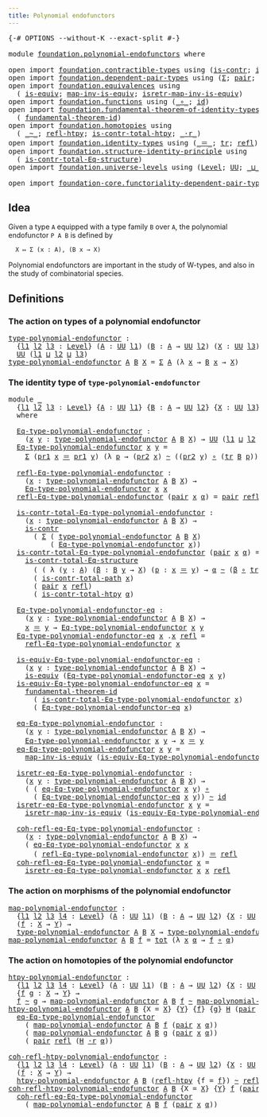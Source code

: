 ```yaml
---
title: Polynomial endofunctors
---
```


<pre class="Agda"><a id="49" class="Symbol">{-#</a> <a id="53" class="Keyword">OPTIONS</a> <a id="61" class="Pragma">--without-K</a> <a id="73" class="Pragma">--exact-split</a> <a id="87" class="Symbol">#-}</a>

<a id="92" class="Keyword">module</a> <a id="99" href="foundation.polynomial-endofunctors.html" class="Module">foundation.polynomial-endofunctors</a> <a id="134" class="Keyword">where</a>

<a id="141" class="Keyword">open</a> <a id="146" class="Keyword">import</a> <a id="153" href="foundation.contractible-types.html" class="Module">foundation.contractible-types</a> <a id="183" class="Keyword">using</a> <a id="189" class="Symbol">(</a><a id="190" href="foundation-core.contractible-types.html#1006" class="Function">is-contr</a><a id="198" class="Symbol">;</a> <a id="200" href="foundation-core.contractible-types.html#2046" class="Function">is-contr-total-path</a><a id="219" class="Symbol">)</a>
<a id="221" class="Keyword">open</a> <a id="226" class="Keyword">import</a> <a id="233" href="foundation.dependent-pair-types.html" class="Module">foundation.dependent-pair-types</a> <a id="265" class="Keyword">using</a> <a id="271" class="Symbol">(</a><a id="272" href="foundation-core.dependent-pair-types.html#515" class="Record">Σ</a><a id="273" class="Symbol">;</a> <a id="275" href="foundation-core.dependent-pair-types.html#588" class="InductiveConstructor">pair</a><a id="279" class="Symbol">;</a> <a id="281" href="foundation-core.dependent-pair-types.html#605" class="Field">pr1</a><a id="284" class="Symbol">;</a> <a id="286" href="foundation-core.dependent-pair-types.html#617" class="Field">pr2</a><a id="289" class="Symbol">)</a>
<a id="291" class="Keyword">open</a> <a id="296" class="Keyword">import</a> <a id="303" href="foundation.equivalences.html" class="Module">foundation.equivalences</a> <a id="327" class="Keyword">using</a>
  <a id="335" class="Symbol">(</a> <a id="337" href="foundation-core.equivalences.html#1556" class="Function">is-equiv</a><a id="345" class="Symbol">;</a> <a id="347" href="foundation-core.equivalences.html#4187" class="Function">map-inv-is-equiv</a><a id="363" class="Symbol">;</a> <a id="365" href="foundation-core.equivalences.html#4395" class="Function">isretr-map-inv-is-equiv</a><a id="388" class="Symbol">)</a>
<a id="390" class="Keyword">open</a> <a id="395" class="Keyword">import</a> <a id="402" href="foundation.functions.html" class="Module">foundation.functions</a> <a id="423" class="Keyword">using</a> <a id="429" class="Symbol">(</a><a id="430" href="foundation-core.functions.html#420" class="Function Operator">_∘_</a><a id="433" class="Symbol">;</a> <a id="435" href="foundation-core.functions.html#322" class="Function">id</a><a id="437" class="Symbol">)</a>
<a id="439" class="Keyword">open</a> <a id="444" class="Keyword">import</a> <a id="451" href="foundation.fundamental-theorem-of-identity-types.html" class="Module">foundation.fundamental-theorem-of-identity-types</a> <a id="500" class="Keyword">using</a>
  <a id="508" class="Symbol">(</a> <a id="510" href="foundation-core.fundamental-theorem-of-identity-types.html#1894" class="Function">fundamental-theorem-id</a><a id="532" class="Symbol">)</a>
<a id="534" class="Keyword">open</a> <a id="539" class="Keyword">import</a> <a id="546" href="foundation.homotopies.html" class="Module">foundation.homotopies</a> <a id="568" class="Keyword">using</a>
  <a id="576" class="Symbol">(</a> <a id="578" href="foundation-core.homotopies.html#627" class="Function Operator">_~_</a><a id="581" class="Symbol">;</a> <a id="583" href="foundation-core.homotopies.html#741" class="Function">refl-htpy</a><a id="592" class="Symbol">;</a> <a id="594" href="foundation.homotopies.html#3155" class="Function">is-contr-total-htpy</a><a id="613" class="Symbol">;</a> <a id="615" href="foundation-core.homotopies.html#2083" class="Function Operator">_·r_</a><a id="619" class="Symbol">)</a>
<a id="621" class="Keyword">open</a> <a id="626" class="Keyword">import</a> <a id="633" href="foundation.identity-types.html" class="Module">foundation.identity-types</a> <a id="659" class="Keyword">using</a> <a id="665" class="Symbol">(</a><a id="666" href="foundation-core.identity-types.html#1865" class="Function Operator">_＝_</a><a id="669" class="Symbol">;</a> <a id="671" href="foundation-core.identity-types.html#5702" class="Function">tr</a><a id="673" class="Symbol">;</a> <a id="675" href="foundation-core.identity-types.html#1820" class="InductiveConstructor">refl</a><a id="679" class="Symbol">)</a>
<a id="681" class="Keyword">open</a> <a id="686" class="Keyword">import</a> <a id="693" href="foundation.structure-identity-principle.html" class="Module">foundation.structure-identity-principle</a> <a id="733" class="Keyword">using</a>
  <a id="741" class="Symbol">(</a> <a id="743" href="foundation.structure-identity-principle.html#1355" class="Function">is-contr-total-Eq-structure</a><a id="770" class="Symbol">)</a>
<a id="772" class="Keyword">open</a> <a id="777" class="Keyword">import</a> <a id="784" href="foundation.universe-levels.html" class="Module">foundation.universe-levels</a> <a id="811" class="Keyword">using</a> <a id="817" class="Symbol">(</a><a id="818" href="Agda.Primitive.html#597" class="Postulate">Level</a><a id="823" class="Symbol">;</a> <a id="825" href="foundation-core.universe-levels.html#235" class="Primitive">UU</a><a id="827" class="Symbol">;</a> <a id="829" href="Agda.Primitive.html#810" class="Primitive Operator">_⊔_</a><a id="832" class="Symbol">)</a>

<a id="835" class="Keyword">open</a> <a id="840" class="Keyword">import</a> <a id="847" href="foundation-core.functoriality-dependent-pair-types.html" class="Module">foundation-core.functoriality-dependent-pair-types</a> <a id="898" class="Keyword">using</a> <a id="904" class="Symbol">(</a><a id="905" href="foundation-core.functoriality-dependent-pair-types.html#1913" class="Function">tot</a><a id="908" class="Symbol">)</a>
</pre>
## Idea

Given a type `A` equipped with a type family `B` over `A`, the polynomial endofunctor `P A B` is defined by

```md
  X ↦ Σ (x : A), (B x → X)
```

Polynomial endofunctors are important in the study of W-types, and also in the study of combinatorial species.

## Definitions

### The action on types of a polynomial endofunctor

<pre class="Agda"><a id="type-polynomial-endofunctor"></a><a id="1260" href="foundation.polynomial-endofunctors.html#1260" class="Function">type-polynomial-endofunctor</a> <a id="1288" class="Symbol">:</a>
  <a id="1292" class="Symbol">{</a><a id="1293" href="foundation.polynomial-endofunctors.html#1293" class="Bound">l1</a> <a id="1296" href="foundation.polynomial-endofunctors.html#1296" class="Bound">l2</a> <a id="1299" href="foundation.polynomial-endofunctors.html#1299" class="Bound">l3</a> <a id="1302" class="Symbol">:</a> <a id="1304" href="Agda.Primitive.html#597" class="Postulate">Level</a><a id="1309" class="Symbol">}</a> <a id="1311" class="Symbol">(</a><a id="1312" href="foundation.polynomial-endofunctors.html#1312" class="Bound">A</a> <a id="1314" class="Symbol">:</a> <a id="1316" href="foundation-core.universe-levels.html#235" class="Primitive">UU</a> <a id="1319" href="foundation.polynomial-endofunctors.html#1293" class="Bound">l1</a><a id="1321" class="Symbol">)</a> <a id="1323" class="Symbol">(</a><a id="1324" href="foundation.polynomial-endofunctors.html#1324" class="Bound">B</a> <a id="1326" class="Symbol">:</a> <a id="1328" href="foundation.polynomial-endofunctors.html#1312" class="Bound">A</a> <a id="1330" class="Symbol">→</a> <a id="1332" href="foundation-core.universe-levels.html#235" class="Primitive">UU</a> <a id="1335" href="foundation.polynomial-endofunctors.html#1296" class="Bound">l2</a><a id="1337" class="Symbol">)</a> <a id="1339" class="Symbol">(</a><a id="1340" href="foundation.polynomial-endofunctors.html#1340" class="Bound">X</a> <a id="1342" class="Symbol">:</a> <a id="1344" href="foundation-core.universe-levels.html#235" class="Primitive">UU</a> <a id="1347" href="foundation.polynomial-endofunctors.html#1299" class="Bound">l3</a><a id="1349" class="Symbol">)</a> <a id="1351" class="Symbol">→</a>
  <a id="1355" href="foundation-core.universe-levels.html#235" class="Primitive">UU</a> <a id="1358" class="Symbol">(</a><a id="1359" href="foundation.polynomial-endofunctors.html#1293" class="Bound">l1</a> <a id="1362" href="Agda.Primitive.html#810" class="Primitive Operator">⊔</a> <a id="1364" href="foundation.polynomial-endofunctors.html#1296" class="Bound">l2</a> <a id="1367" href="Agda.Primitive.html#810" class="Primitive Operator">⊔</a> <a id="1369" href="foundation.polynomial-endofunctors.html#1299" class="Bound">l3</a><a id="1371" class="Symbol">)</a>
<a id="1373" href="foundation.polynomial-endofunctors.html#1260" class="Function">type-polynomial-endofunctor</a> <a id="1401" href="foundation.polynomial-endofunctors.html#1401" class="Bound">A</a> <a id="1403" href="foundation.polynomial-endofunctors.html#1403" class="Bound">B</a> <a id="1405" href="foundation.polynomial-endofunctors.html#1405" class="Bound">X</a> <a id="1407" class="Symbol">=</a> <a id="1409" href="foundation-core.dependent-pair-types.html#515" class="Record">Σ</a> <a id="1411" href="foundation.polynomial-endofunctors.html#1401" class="Bound">A</a> <a id="1413" class="Symbol">(λ</a> <a id="1416" href="foundation.polynomial-endofunctors.html#1416" class="Bound">x</a> <a id="1418" class="Symbol">→</a> <a id="1420" href="foundation.polynomial-endofunctors.html#1403" class="Bound">B</a> <a id="1422" href="foundation.polynomial-endofunctors.html#1416" class="Bound">x</a> <a id="1424" class="Symbol">→</a> <a id="1426" href="foundation.polynomial-endofunctors.html#1405" class="Bound">X</a><a id="1427" class="Symbol">)</a>
</pre>
### The identity type of `type-polynomial-endofunctor`

<pre class="Agda"><a id="1498" class="Keyword">module</a> <a id="1505" href="foundation.polynomial-endofunctors.html#1505" class="Module">_</a>
  <a id="1509" class="Symbol">{</a><a id="1510" href="foundation.polynomial-endofunctors.html#1510" class="Bound">l1</a> <a id="1513" href="foundation.polynomial-endofunctors.html#1513" class="Bound">l2</a> <a id="1516" href="foundation.polynomial-endofunctors.html#1516" class="Bound">l3</a> <a id="1519" class="Symbol">:</a> <a id="1521" href="Agda.Primitive.html#597" class="Postulate">Level</a><a id="1526" class="Symbol">}</a> <a id="1528" class="Symbol">{</a><a id="1529" href="foundation.polynomial-endofunctors.html#1529" class="Bound">A</a> <a id="1531" class="Symbol">:</a> <a id="1533" href="foundation-core.universe-levels.html#235" class="Primitive">UU</a> <a id="1536" href="foundation.polynomial-endofunctors.html#1510" class="Bound">l1</a><a id="1538" class="Symbol">}</a> <a id="1540" class="Symbol">{</a><a id="1541" href="foundation.polynomial-endofunctors.html#1541" class="Bound">B</a> <a id="1543" class="Symbol">:</a> <a id="1545" href="foundation.polynomial-endofunctors.html#1529" class="Bound">A</a> <a id="1547" class="Symbol">→</a> <a id="1549" href="foundation-core.universe-levels.html#235" class="Primitive">UU</a> <a id="1552" href="foundation.polynomial-endofunctors.html#1513" class="Bound">l2</a><a id="1554" class="Symbol">}</a> <a id="1556" class="Symbol">{</a><a id="1557" href="foundation.polynomial-endofunctors.html#1557" class="Bound">X</a> <a id="1559" class="Symbol">:</a> <a id="1561" href="foundation-core.universe-levels.html#235" class="Primitive">UU</a> <a id="1564" href="foundation.polynomial-endofunctors.html#1516" class="Bound">l3</a><a id="1566" class="Symbol">}</a>
  <a id="1570" class="Keyword">where</a>

  <a id="1579" href="foundation.polynomial-endofunctors.html#1579" class="Function">Eq-type-polynomial-endofunctor</a> <a id="1610" class="Symbol">:</a>
    <a id="1616" class="Symbol">(</a><a id="1617" href="foundation.polynomial-endofunctors.html#1617" class="Bound">x</a> <a id="1619" href="foundation.polynomial-endofunctors.html#1619" class="Bound">y</a> <a id="1621" class="Symbol">:</a> <a id="1623" href="foundation.polynomial-endofunctors.html#1260" class="Function">type-polynomial-endofunctor</a> <a id="1651" href="foundation.polynomial-endofunctors.html#1529" class="Bound">A</a> <a id="1653" href="foundation.polynomial-endofunctors.html#1541" class="Bound">B</a> <a id="1655" href="foundation.polynomial-endofunctors.html#1557" class="Bound">X</a><a id="1656" class="Symbol">)</a> <a id="1658" class="Symbol">→</a> <a id="1660" href="foundation-core.universe-levels.html#235" class="Primitive">UU</a> <a id="1663" class="Symbol">(</a><a id="1664" href="foundation.polynomial-endofunctors.html#1510" class="Bound">l1</a> <a id="1667" href="Agda.Primitive.html#810" class="Primitive Operator">⊔</a> <a id="1669" href="foundation.polynomial-endofunctors.html#1513" class="Bound">l2</a> <a id="1672" href="Agda.Primitive.html#810" class="Primitive Operator">⊔</a> <a id="1674" href="foundation.polynomial-endofunctors.html#1516" class="Bound">l3</a><a id="1676" class="Symbol">)</a>
  <a id="1680" href="foundation.polynomial-endofunctors.html#1579" class="Function">Eq-type-polynomial-endofunctor</a> <a id="1711" href="foundation.polynomial-endofunctors.html#1711" class="Bound">x</a> <a id="1713" href="foundation.polynomial-endofunctors.html#1713" class="Bound">y</a> <a id="1715" class="Symbol">=</a>
    <a id="1721" href="foundation-core.dependent-pair-types.html#515" class="Record">Σ</a> <a id="1723" class="Symbol">(</a><a id="1724" href="foundation-core.dependent-pair-types.html#605" class="Field">pr1</a> <a id="1728" href="foundation.polynomial-endofunctors.html#1711" class="Bound">x</a> <a id="1730" href="foundation-core.identity-types.html#1865" class="Function Operator">＝</a> <a id="1732" href="foundation-core.dependent-pair-types.html#605" class="Field">pr1</a> <a id="1736" href="foundation.polynomial-endofunctors.html#1713" class="Bound">y</a><a id="1737" class="Symbol">)</a> <a id="1739" class="Symbol">(λ</a> <a id="1742" href="foundation.polynomial-endofunctors.html#1742" class="Bound">p</a> <a id="1744" class="Symbol">→</a> <a id="1746" class="Symbol">(</a><a id="1747" href="foundation-core.dependent-pair-types.html#617" class="Field">pr2</a> <a id="1751" href="foundation.polynomial-endofunctors.html#1711" class="Bound">x</a><a id="1752" class="Symbol">)</a> <a id="1754" href="foundation-core.homotopies.html#627" class="Function Operator">~</a> <a id="1756" class="Symbol">((</a><a id="1758" href="foundation-core.dependent-pair-types.html#617" class="Field">pr2</a> <a id="1762" href="foundation.polynomial-endofunctors.html#1713" class="Bound">y</a><a id="1763" class="Symbol">)</a> <a id="1765" href="foundation-core.functions.html#420" class="Function Operator">∘</a> <a id="1767" class="Symbol">(</a><a id="1768" href="foundation-core.identity-types.html#5702" class="Function">tr</a> <a id="1771" href="foundation.polynomial-endofunctors.html#1541" class="Bound">B</a> <a id="1773" href="foundation.polynomial-endofunctors.html#1742" class="Bound">p</a><a id="1774" class="Symbol">)))</a>

  <a id="1781" href="foundation.polynomial-endofunctors.html#1781" class="Function">refl-Eq-type-polynomial-endofunctor</a> <a id="1817" class="Symbol">:</a>
    <a id="1823" class="Symbol">(</a><a id="1824" href="foundation.polynomial-endofunctors.html#1824" class="Bound">x</a> <a id="1826" class="Symbol">:</a> <a id="1828" href="foundation.polynomial-endofunctors.html#1260" class="Function">type-polynomial-endofunctor</a> <a id="1856" href="foundation.polynomial-endofunctors.html#1529" class="Bound">A</a> <a id="1858" href="foundation.polynomial-endofunctors.html#1541" class="Bound">B</a> <a id="1860" href="foundation.polynomial-endofunctors.html#1557" class="Bound">X</a><a id="1861" class="Symbol">)</a> <a id="1863" class="Symbol">→</a>
    <a id="1869" href="foundation.polynomial-endofunctors.html#1579" class="Function">Eq-type-polynomial-endofunctor</a> <a id="1900" href="foundation.polynomial-endofunctors.html#1824" class="Bound">x</a> <a id="1902" href="foundation.polynomial-endofunctors.html#1824" class="Bound">x</a>
  <a id="1906" href="foundation.polynomial-endofunctors.html#1781" class="Function">refl-Eq-type-polynomial-endofunctor</a> <a id="1942" class="Symbol">(</a><a id="1943" href="foundation-core.dependent-pair-types.html#588" class="InductiveConstructor">pair</a> <a id="1948" href="foundation.polynomial-endofunctors.html#1948" class="Bound">x</a> <a id="1950" href="foundation.polynomial-endofunctors.html#1950" class="Bound">α</a><a id="1951" class="Symbol">)</a> <a id="1953" class="Symbol">=</a> <a id="1955" href="foundation-core.dependent-pair-types.html#588" class="InductiveConstructor">pair</a> <a id="1960" href="foundation-core.identity-types.html#1820" class="InductiveConstructor">refl</a> <a id="1965" href="foundation-core.homotopies.html#741" class="Function">refl-htpy</a>

  <a id="1978" href="foundation.polynomial-endofunctors.html#1978" class="Function">is-contr-total-Eq-type-polynomial-endofunctor</a> <a id="2024" class="Symbol">:</a>
    <a id="2030" class="Symbol">(</a><a id="2031" href="foundation.polynomial-endofunctors.html#2031" class="Bound">x</a> <a id="2033" class="Symbol">:</a> <a id="2035" href="foundation.polynomial-endofunctors.html#1260" class="Function">type-polynomial-endofunctor</a> <a id="2063" href="foundation.polynomial-endofunctors.html#1529" class="Bound">A</a> <a id="2065" href="foundation.polynomial-endofunctors.html#1541" class="Bound">B</a> <a id="2067" href="foundation.polynomial-endofunctors.html#1557" class="Bound">X</a><a id="2068" class="Symbol">)</a> <a id="2070" class="Symbol">→</a>
    <a id="2076" href="foundation-core.contractible-types.html#1006" class="Function">is-contr</a>
      <a id="2091" class="Symbol">(</a> <a id="2093" href="foundation-core.dependent-pair-types.html#515" class="Record">Σ</a> <a id="2095" class="Symbol">(</a> <a id="2097" href="foundation.polynomial-endofunctors.html#1260" class="Function">type-polynomial-endofunctor</a> <a id="2125" href="foundation.polynomial-endofunctors.html#1529" class="Bound">A</a> <a id="2127" href="foundation.polynomial-endofunctors.html#1541" class="Bound">B</a> <a id="2129" href="foundation.polynomial-endofunctors.html#1557" class="Bound">X</a><a id="2130" class="Symbol">)</a>
          <a id="2142" class="Symbol">(</a> <a id="2144" href="foundation.polynomial-endofunctors.html#1579" class="Function">Eq-type-polynomial-endofunctor</a> <a id="2175" href="foundation.polynomial-endofunctors.html#2031" class="Bound">x</a><a id="2176" class="Symbol">))</a>
  <a id="2181" href="foundation.polynomial-endofunctors.html#1978" class="Function">is-contr-total-Eq-type-polynomial-endofunctor</a> <a id="2227" class="Symbol">(</a><a id="2228" href="foundation-core.dependent-pair-types.html#588" class="InductiveConstructor">pair</a> <a id="2233" href="foundation.polynomial-endofunctors.html#2233" class="Bound">x</a> <a id="2235" href="foundation.polynomial-endofunctors.html#2235" class="Bound">α</a><a id="2236" class="Symbol">)</a> <a id="2238" class="Symbol">=</a>
    <a id="2244" href="foundation.structure-identity-principle.html#1355" class="Function">is-contr-total-Eq-structure</a>
      <a id="2278" class="Symbol">(</a> <a id="2280" class="Symbol">(</a> <a id="2282" class="Symbol">λ</a> <a id="2284" class="Symbol">(</a><a id="2285" href="foundation.polynomial-endofunctors.html#2285" class="Bound">y</a> <a id="2287" class="Symbol">:</a> <a id="2289" href="foundation.polynomial-endofunctors.html#1529" class="Bound">A</a><a id="2290" class="Symbol">)</a> <a id="2292" class="Symbol">(</a><a id="2293" href="foundation.polynomial-endofunctors.html#2293" class="Bound">β</a> <a id="2295" class="Symbol">:</a> <a id="2297" href="foundation.polynomial-endofunctors.html#1541" class="Bound">B</a> <a id="2299" href="foundation.polynomial-endofunctors.html#2285" class="Bound">y</a> <a id="2301" class="Symbol">→</a> <a id="2303" href="foundation.polynomial-endofunctors.html#1557" class="Bound">X</a><a id="2304" class="Symbol">)</a> <a id="2306" class="Symbol">(</a><a id="2307" href="foundation.polynomial-endofunctors.html#2307" class="Bound">p</a> <a id="2309" class="Symbol">:</a> <a id="2311" href="foundation.polynomial-endofunctors.html#2233" class="Bound">x</a> <a id="2313" href="foundation-core.identity-types.html#1865" class="Function Operator">＝</a> <a id="2315" href="foundation.polynomial-endofunctors.html#2285" class="Bound">y</a><a id="2316" class="Symbol">)</a> <a id="2318" class="Symbol">→</a> <a id="2320" href="foundation.polynomial-endofunctors.html#2235" class="Bound">α</a> <a id="2322" href="foundation-core.homotopies.html#627" class="Function Operator">~</a> <a id="2324" class="Symbol">(</a><a id="2325" href="foundation.polynomial-endofunctors.html#2293" class="Bound">β</a> <a id="2327" href="foundation-core.functions.html#420" class="Function Operator">∘</a> <a id="2329" href="foundation-core.identity-types.html#5702" class="Function">tr</a> <a id="2332" href="foundation.polynomial-endofunctors.html#1541" class="Bound">B</a> <a id="2334" href="foundation.polynomial-endofunctors.html#2307" class="Bound">p</a><a id="2335" class="Symbol">)))</a>
      <a id="2345" class="Symbol">(</a> <a id="2347" href="foundation-core.contractible-types.html#2046" class="Function">is-contr-total-path</a> <a id="2367" href="foundation.polynomial-endofunctors.html#2233" class="Bound">x</a><a id="2368" class="Symbol">)</a>
      <a id="2376" class="Symbol">(</a> <a id="2378" href="foundation-core.dependent-pair-types.html#588" class="InductiveConstructor">pair</a> <a id="2383" href="foundation.polynomial-endofunctors.html#2233" class="Bound">x</a> <a id="2385" href="foundation-core.identity-types.html#1820" class="InductiveConstructor">refl</a><a id="2389" class="Symbol">)</a>
      <a id="2397" class="Symbol">(</a> <a id="2399" href="foundation.homotopies.html#3155" class="Function">is-contr-total-htpy</a> <a id="2419" href="foundation.polynomial-endofunctors.html#2235" class="Bound">α</a><a id="2420" class="Symbol">)</a>

  <a id="2425" href="foundation.polynomial-endofunctors.html#2425" class="Function">Eq-type-polynomial-endofunctor-eq</a> <a id="2459" class="Symbol">:</a>
    <a id="2465" class="Symbol">(</a><a id="2466" href="foundation.polynomial-endofunctors.html#2466" class="Bound">x</a> <a id="2468" href="foundation.polynomial-endofunctors.html#2468" class="Bound">y</a> <a id="2470" class="Symbol">:</a> <a id="2472" href="foundation.polynomial-endofunctors.html#1260" class="Function">type-polynomial-endofunctor</a> <a id="2500" href="foundation.polynomial-endofunctors.html#1529" class="Bound">A</a> <a id="2502" href="foundation.polynomial-endofunctors.html#1541" class="Bound">B</a> <a id="2504" href="foundation.polynomial-endofunctors.html#1557" class="Bound">X</a><a id="2505" class="Symbol">)</a> <a id="2507" class="Symbol">→</a>
    <a id="2513" href="foundation.polynomial-endofunctors.html#2466" class="Bound">x</a> <a id="2515" href="foundation-core.identity-types.html#1865" class="Function Operator">＝</a> <a id="2517" href="foundation.polynomial-endofunctors.html#2468" class="Bound">y</a> <a id="2519" class="Symbol">→</a> <a id="2521" href="foundation.polynomial-endofunctors.html#1579" class="Function">Eq-type-polynomial-endofunctor</a> <a id="2552" href="foundation.polynomial-endofunctors.html#2466" class="Bound">x</a> <a id="2554" href="foundation.polynomial-endofunctors.html#2468" class="Bound">y</a>
  <a id="2558" href="foundation.polynomial-endofunctors.html#2425" class="Function">Eq-type-polynomial-endofunctor-eq</a> <a id="2592" href="foundation.polynomial-endofunctors.html#2592" class="Bound">x</a> <a id="2594" class="DottedPattern Symbol">.</a><a id="2595" href="foundation.polynomial-endofunctors.html#2592" class="DottedPattern Bound">x</a> <a id="2597" href="foundation-core.identity-types.html#1820" class="InductiveConstructor">refl</a> <a id="2602" class="Symbol">=</a>
    <a id="2608" href="foundation.polynomial-endofunctors.html#1781" class="Function">refl-Eq-type-polynomial-endofunctor</a> <a id="2644" href="foundation.polynomial-endofunctors.html#2592" class="Bound">x</a>

  <a id="2649" href="foundation.polynomial-endofunctors.html#2649" class="Function">is-equiv-Eq-type-polynomial-endofunctor-eq</a> <a id="2692" class="Symbol">:</a>
    <a id="2698" class="Symbol">(</a><a id="2699" href="foundation.polynomial-endofunctors.html#2699" class="Bound">x</a> <a id="2701" href="foundation.polynomial-endofunctors.html#2701" class="Bound">y</a> <a id="2703" class="Symbol">:</a> <a id="2705" href="foundation.polynomial-endofunctors.html#1260" class="Function">type-polynomial-endofunctor</a> <a id="2733" href="foundation.polynomial-endofunctors.html#1529" class="Bound">A</a> <a id="2735" href="foundation.polynomial-endofunctors.html#1541" class="Bound">B</a> <a id="2737" href="foundation.polynomial-endofunctors.html#1557" class="Bound">X</a><a id="2738" class="Symbol">)</a> <a id="2740" class="Symbol">→</a>
    <a id="2746" href="foundation-core.equivalences.html#1556" class="Function">is-equiv</a> <a id="2755" class="Symbol">(</a><a id="2756" href="foundation.polynomial-endofunctors.html#2425" class="Function">Eq-type-polynomial-endofunctor-eq</a> <a id="2790" href="foundation.polynomial-endofunctors.html#2699" class="Bound">x</a> <a id="2792" href="foundation.polynomial-endofunctors.html#2701" class="Bound">y</a><a id="2793" class="Symbol">)</a>
  <a id="2797" href="foundation.polynomial-endofunctors.html#2649" class="Function">is-equiv-Eq-type-polynomial-endofunctor-eq</a> <a id="2840" href="foundation.polynomial-endofunctors.html#2840" class="Bound">x</a> <a id="2842" class="Symbol">=</a>
    <a id="2848" href="foundation-core.fundamental-theorem-of-identity-types.html#1894" class="Function">fundamental-theorem-id</a>
      <a id="2877" class="Symbol">(</a> <a id="2879" href="foundation.polynomial-endofunctors.html#1978" class="Function">is-contr-total-Eq-type-polynomial-endofunctor</a> <a id="2925" href="foundation.polynomial-endofunctors.html#2840" class="Bound">x</a><a id="2926" class="Symbol">)</a>
      <a id="2934" class="Symbol">(</a> <a id="2936" href="foundation.polynomial-endofunctors.html#2425" class="Function">Eq-type-polynomial-endofunctor-eq</a> <a id="2970" href="foundation.polynomial-endofunctors.html#2840" class="Bound">x</a><a id="2971" class="Symbol">)</a>

  <a id="2976" href="foundation.polynomial-endofunctors.html#2976" class="Function">eq-Eq-type-polynomial-endofunctor</a> <a id="3010" class="Symbol">:</a>
    <a id="3016" class="Symbol">(</a><a id="3017" href="foundation.polynomial-endofunctors.html#3017" class="Bound">x</a> <a id="3019" href="foundation.polynomial-endofunctors.html#3019" class="Bound">y</a> <a id="3021" class="Symbol">:</a> <a id="3023" href="foundation.polynomial-endofunctors.html#1260" class="Function">type-polynomial-endofunctor</a> <a id="3051" href="foundation.polynomial-endofunctors.html#1529" class="Bound">A</a> <a id="3053" href="foundation.polynomial-endofunctors.html#1541" class="Bound">B</a> <a id="3055" href="foundation.polynomial-endofunctors.html#1557" class="Bound">X</a><a id="3056" class="Symbol">)</a> <a id="3058" class="Symbol">→</a>
    <a id="3064" href="foundation.polynomial-endofunctors.html#1579" class="Function">Eq-type-polynomial-endofunctor</a> <a id="3095" href="foundation.polynomial-endofunctors.html#3017" class="Bound">x</a> <a id="3097" href="foundation.polynomial-endofunctors.html#3019" class="Bound">y</a> <a id="3099" class="Symbol">→</a> <a id="3101" href="foundation.polynomial-endofunctors.html#3017" class="Bound">x</a> <a id="3103" href="foundation-core.identity-types.html#1865" class="Function Operator">＝</a> <a id="3105" href="foundation.polynomial-endofunctors.html#3019" class="Bound">y</a>
  <a id="3109" href="foundation.polynomial-endofunctors.html#2976" class="Function">eq-Eq-type-polynomial-endofunctor</a> <a id="3143" href="foundation.polynomial-endofunctors.html#3143" class="Bound">x</a> <a id="3145" href="foundation.polynomial-endofunctors.html#3145" class="Bound">y</a> <a id="3147" class="Symbol">=</a>
    <a id="3153" href="foundation-core.equivalences.html#4187" class="Function">map-inv-is-equiv</a> <a id="3170" class="Symbol">(</a><a id="3171" href="foundation.polynomial-endofunctors.html#2649" class="Function">is-equiv-Eq-type-polynomial-endofunctor-eq</a> <a id="3214" href="foundation.polynomial-endofunctors.html#3143" class="Bound">x</a> <a id="3216" href="foundation.polynomial-endofunctors.html#3145" class="Bound">y</a><a id="3217" class="Symbol">)</a>

  <a id="3222" href="foundation.polynomial-endofunctors.html#3222" class="Function">isretr-eq-Eq-type-polynomial-endofunctor</a> <a id="3263" class="Symbol">:</a>
    <a id="3269" class="Symbol">(</a><a id="3270" href="foundation.polynomial-endofunctors.html#3270" class="Bound">x</a> <a id="3272" href="foundation.polynomial-endofunctors.html#3272" class="Bound">y</a> <a id="3274" class="Symbol">:</a> <a id="3276" href="foundation.polynomial-endofunctors.html#1260" class="Function">type-polynomial-endofunctor</a> <a id="3304" href="foundation.polynomial-endofunctors.html#1529" class="Bound">A</a> <a id="3306" href="foundation.polynomial-endofunctors.html#1541" class="Bound">B</a> <a id="3308" href="foundation.polynomial-endofunctors.html#1557" class="Bound">X</a><a id="3309" class="Symbol">)</a> <a id="3311" class="Symbol">→</a>
    <a id="3317" class="Symbol">(</a> <a id="3319" class="Symbol">(</a> <a id="3321" href="foundation.polynomial-endofunctors.html#2976" class="Function">eq-Eq-type-polynomial-endofunctor</a> <a id="3355" href="foundation.polynomial-endofunctors.html#3270" class="Bound">x</a> <a id="3357" href="foundation.polynomial-endofunctors.html#3272" class="Bound">y</a><a id="3358" class="Symbol">)</a> <a id="3360" href="foundation-core.functions.html#420" class="Function Operator">∘</a>
      <a id="3368" class="Symbol">(</a> <a id="3370" href="foundation.polynomial-endofunctors.html#2425" class="Function">Eq-type-polynomial-endofunctor-eq</a> <a id="3404" href="foundation.polynomial-endofunctors.html#3270" class="Bound">x</a> <a id="3406" href="foundation.polynomial-endofunctors.html#3272" class="Bound">y</a><a id="3407" class="Symbol">))</a> <a id="3410" href="foundation-core.homotopies.html#627" class="Function Operator">~</a> <a id="3412" href="foundation-core.functions.html#322" class="Function">id</a>
  <a id="3417" href="foundation.polynomial-endofunctors.html#3222" class="Function">isretr-eq-Eq-type-polynomial-endofunctor</a> <a id="3458" href="foundation.polynomial-endofunctors.html#3458" class="Bound">x</a> <a id="3460" href="foundation.polynomial-endofunctors.html#3460" class="Bound">y</a> <a id="3462" class="Symbol">=</a>
    <a id="3468" href="foundation-core.equivalences.html#4395" class="Function">isretr-map-inv-is-equiv</a> <a id="3492" class="Symbol">(</a><a id="3493" href="foundation.polynomial-endofunctors.html#2649" class="Function">is-equiv-Eq-type-polynomial-endofunctor-eq</a> <a id="3536" href="foundation.polynomial-endofunctors.html#3458" class="Bound">x</a> <a id="3538" href="foundation.polynomial-endofunctors.html#3460" class="Bound">y</a><a id="3539" class="Symbol">)</a>

  <a id="3544" href="foundation.polynomial-endofunctors.html#3544" class="Function">coh-refl-eq-Eq-type-polynomial-endofunctor</a> <a id="3587" class="Symbol">:</a>
    <a id="3593" class="Symbol">(</a><a id="3594" href="foundation.polynomial-endofunctors.html#3594" class="Bound">x</a> <a id="3596" class="Symbol">:</a> <a id="3598" href="foundation.polynomial-endofunctors.html#1260" class="Function">type-polynomial-endofunctor</a> <a id="3626" href="foundation.polynomial-endofunctors.html#1529" class="Bound">A</a> <a id="3628" href="foundation.polynomial-endofunctors.html#1541" class="Bound">B</a> <a id="3630" href="foundation.polynomial-endofunctors.html#1557" class="Bound">X</a><a id="3631" class="Symbol">)</a> <a id="3633" class="Symbol">→</a>
    <a id="3639" class="Symbol">(</a> <a id="3641" href="foundation.polynomial-endofunctors.html#2976" class="Function">eq-Eq-type-polynomial-endofunctor</a> <a id="3675" href="foundation.polynomial-endofunctors.html#3594" class="Bound">x</a> <a id="3677" href="foundation.polynomial-endofunctors.html#3594" class="Bound">x</a>
      <a id="3685" class="Symbol">(</a> <a id="3687" href="foundation.polynomial-endofunctors.html#1781" class="Function">refl-Eq-type-polynomial-endofunctor</a> <a id="3723" href="foundation.polynomial-endofunctors.html#3594" class="Bound">x</a><a id="3724" class="Symbol">))</a> <a id="3727" href="foundation-core.identity-types.html#1865" class="Function Operator">＝</a> <a id="3729" href="foundation-core.identity-types.html#1820" class="InductiveConstructor">refl</a>
  <a id="3736" href="foundation.polynomial-endofunctors.html#3544" class="Function">coh-refl-eq-Eq-type-polynomial-endofunctor</a> <a id="3779" href="foundation.polynomial-endofunctors.html#3779" class="Bound">x</a> <a id="3781" class="Symbol">=</a>
    <a id="3787" href="foundation.polynomial-endofunctors.html#3222" class="Function">isretr-eq-Eq-type-polynomial-endofunctor</a> <a id="3828" href="foundation.polynomial-endofunctors.html#3779" class="Bound">x</a> <a id="3830" href="foundation.polynomial-endofunctors.html#3779" class="Bound">x</a> <a id="3832" href="foundation-core.identity-types.html#1820" class="InductiveConstructor">refl</a>
</pre>
### The action on morphisms of the polynomial endofunctor

<pre class="Agda"><a id="map-polynomial-endofunctor"></a><a id="3909" href="foundation.polynomial-endofunctors.html#3909" class="Function">map-polynomial-endofunctor</a> <a id="3936" class="Symbol">:</a>
  <a id="3940" class="Symbol">{</a><a id="3941" href="foundation.polynomial-endofunctors.html#3941" class="Bound">l1</a> <a id="3944" href="foundation.polynomial-endofunctors.html#3944" class="Bound">l2</a> <a id="3947" href="foundation.polynomial-endofunctors.html#3947" class="Bound">l3</a> <a id="3950" href="foundation.polynomial-endofunctors.html#3950" class="Bound">l4</a> <a id="3953" class="Symbol">:</a> <a id="3955" href="Agda.Primitive.html#597" class="Postulate">Level</a><a id="3960" class="Symbol">}</a> <a id="3962" class="Symbol">(</a><a id="3963" href="foundation.polynomial-endofunctors.html#3963" class="Bound">A</a> <a id="3965" class="Symbol">:</a> <a id="3967" href="foundation-core.universe-levels.html#235" class="Primitive">UU</a> <a id="3970" href="foundation.polynomial-endofunctors.html#3941" class="Bound">l1</a><a id="3972" class="Symbol">)</a> <a id="3974" class="Symbol">(</a><a id="3975" href="foundation.polynomial-endofunctors.html#3975" class="Bound">B</a> <a id="3977" class="Symbol">:</a> <a id="3979" href="foundation.polynomial-endofunctors.html#3963" class="Bound">A</a> <a id="3981" class="Symbol">→</a> <a id="3983" href="foundation-core.universe-levels.html#235" class="Primitive">UU</a> <a id="3986" href="foundation.polynomial-endofunctors.html#3944" class="Bound">l2</a><a id="3988" class="Symbol">)</a> <a id="3990" class="Symbol">{</a><a id="3991" href="foundation.polynomial-endofunctors.html#3991" class="Bound">X</a> <a id="3993" class="Symbol">:</a> <a id="3995" href="foundation-core.universe-levels.html#235" class="Primitive">UU</a> <a id="3998" href="foundation.polynomial-endofunctors.html#3947" class="Bound">l3</a><a id="4000" class="Symbol">}</a> <a id="4002" class="Symbol">{</a><a id="4003" href="foundation.polynomial-endofunctors.html#4003" class="Bound">Y</a> <a id="4005" class="Symbol">:</a> <a id="4007" href="foundation-core.universe-levels.html#235" class="Primitive">UU</a> <a id="4010" href="foundation.polynomial-endofunctors.html#3950" class="Bound">l4</a><a id="4012" class="Symbol">}</a>
  <a id="4016" class="Symbol">(</a><a id="4017" href="foundation.polynomial-endofunctors.html#4017" class="Bound">f</a> <a id="4019" class="Symbol">:</a> <a id="4021" href="foundation.polynomial-endofunctors.html#3991" class="Bound">X</a> <a id="4023" class="Symbol">→</a> <a id="4025" href="foundation.polynomial-endofunctors.html#4003" class="Bound">Y</a><a id="4026" class="Symbol">)</a> <a id="4028" class="Symbol">→</a>
  <a id="4032" href="foundation.polynomial-endofunctors.html#1260" class="Function">type-polynomial-endofunctor</a> <a id="4060" href="foundation.polynomial-endofunctors.html#3963" class="Bound">A</a> <a id="4062" href="foundation.polynomial-endofunctors.html#3975" class="Bound">B</a> <a id="4064" href="foundation.polynomial-endofunctors.html#3991" class="Bound">X</a> <a id="4066" class="Symbol">→</a> <a id="4068" href="foundation.polynomial-endofunctors.html#1260" class="Function">type-polynomial-endofunctor</a> <a id="4096" href="foundation.polynomial-endofunctors.html#3963" class="Bound">A</a> <a id="4098" href="foundation.polynomial-endofunctors.html#3975" class="Bound">B</a> <a id="4100" href="foundation.polynomial-endofunctors.html#4003" class="Bound">Y</a>
<a id="4102" href="foundation.polynomial-endofunctors.html#3909" class="Function">map-polynomial-endofunctor</a> <a id="4129" href="foundation.polynomial-endofunctors.html#4129" class="Bound">A</a> <a id="4131" href="foundation.polynomial-endofunctors.html#4131" class="Bound">B</a> <a id="4133" href="foundation.polynomial-endofunctors.html#4133" class="Bound">f</a> <a id="4135" class="Symbol">=</a> <a id="4137" href="foundation-core.functoriality-dependent-pair-types.html#1913" class="Function">tot</a> <a id="4141" class="Symbol">(λ</a> <a id="4144" href="foundation.polynomial-endofunctors.html#4144" class="Bound">x</a> <a id="4146" href="foundation.polynomial-endofunctors.html#4146" class="Bound">α</a> <a id="4148" class="Symbol">→</a> <a id="4150" href="foundation.polynomial-endofunctors.html#4133" class="Bound">f</a> <a id="4152" href="foundation-core.functions.html#420" class="Function Operator">∘</a> <a id="4154" href="foundation.polynomial-endofunctors.html#4146" class="Bound">α</a><a id="4155" class="Symbol">)</a>
</pre>
### The action on homotopies of the polynomial endofunctor

<pre class="Agda"><a id="htpy-polynomial-endofunctor"></a><a id="4230" href="foundation.polynomial-endofunctors.html#4230" class="Function">htpy-polynomial-endofunctor</a> <a id="4258" class="Symbol">:</a>
  <a id="4262" class="Symbol">{</a><a id="4263" href="foundation.polynomial-endofunctors.html#4263" class="Bound">l1</a> <a id="4266" href="foundation.polynomial-endofunctors.html#4266" class="Bound">l2</a> <a id="4269" href="foundation.polynomial-endofunctors.html#4269" class="Bound">l3</a> <a id="4272" href="foundation.polynomial-endofunctors.html#4272" class="Bound">l4</a> <a id="4275" class="Symbol">:</a> <a id="4277" href="Agda.Primitive.html#597" class="Postulate">Level</a><a id="4282" class="Symbol">}</a> <a id="4284" class="Symbol">(</a><a id="4285" href="foundation.polynomial-endofunctors.html#4285" class="Bound">A</a> <a id="4287" class="Symbol">:</a> <a id="4289" href="foundation-core.universe-levels.html#235" class="Primitive">UU</a> <a id="4292" href="foundation.polynomial-endofunctors.html#4263" class="Bound">l1</a><a id="4294" class="Symbol">)</a> <a id="4296" class="Symbol">(</a><a id="4297" href="foundation.polynomial-endofunctors.html#4297" class="Bound">B</a> <a id="4299" class="Symbol">:</a> <a id="4301" href="foundation.polynomial-endofunctors.html#4285" class="Bound">A</a> <a id="4303" class="Symbol">→</a> <a id="4305" href="foundation-core.universe-levels.html#235" class="Primitive">UU</a> <a id="4308" href="foundation.polynomial-endofunctors.html#4266" class="Bound">l2</a><a id="4310" class="Symbol">)</a> <a id="4312" class="Symbol">{</a><a id="4313" href="foundation.polynomial-endofunctors.html#4313" class="Bound">X</a> <a id="4315" class="Symbol">:</a> <a id="4317" href="foundation-core.universe-levels.html#235" class="Primitive">UU</a> <a id="4320" href="foundation.polynomial-endofunctors.html#4269" class="Bound">l3</a><a id="4322" class="Symbol">}</a> <a id="4324" class="Symbol">{</a><a id="4325" href="foundation.polynomial-endofunctors.html#4325" class="Bound">Y</a> <a id="4327" class="Symbol">:</a> <a id="4329" href="foundation-core.universe-levels.html#235" class="Primitive">UU</a> <a id="4332" href="foundation.polynomial-endofunctors.html#4272" class="Bound">l4</a><a id="4334" class="Symbol">}</a>
  <a id="4338" class="Symbol">{</a><a id="4339" href="foundation.polynomial-endofunctors.html#4339" class="Bound">f</a> <a id="4341" href="foundation.polynomial-endofunctors.html#4341" class="Bound">g</a> <a id="4343" class="Symbol">:</a> <a id="4345" href="foundation.polynomial-endofunctors.html#4313" class="Bound">X</a> <a id="4347" class="Symbol">→</a> <a id="4349" href="foundation.polynomial-endofunctors.html#4325" class="Bound">Y</a><a id="4350" class="Symbol">}</a> <a id="4352" class="Symbol">→</a>
  <a id="4356" href="foundation.polynomial-endofunctors.html#4339" class="Bound">f</a> <a id="4358" href="foundation-core.homotopies.html#627" class="Function Operator">~</a> <a id="4360" href="foundation.polynomial-endofunctors.html#4341" class="Bound">g</a> <a id="4362" class="Symbol">→</a> <a id="4364" href="foundation.polynomial-endofunctors.html#3909" class="Function">map-polynomial-endofunctor</a> <a id="4391" href="foundation.polynomial-endofunctors.html#4285" class="Bound">A</a> <a id="4393" href="foundation.polynomial-endofunctors.html#4297" class="Bound">B</a> <a id="4395" href="foundation.polynomial-endofunctors.html#4339" class="Bound">f</a> <a id="4397" href="foundation-core.homotopies.html#627" class="Function Operator">~</a> <a id="4399" href="foundation.polynomial-endofunctors.html#3909" class="Function">map-polynomial-endofunctor</a> <a id="4426" href="foundation.polynomial-endofunctors.html#4285" class="Bound">A</a> <a id="4428" href="foundation.polynomial-endofunctors.html#4297" class="Bound">B</a> <a id="4430" href="foundation.polynomial-endofunctors.html#4341" class="Bound">g</a>
<a id="4432" href="foundation.polynomial-endofunctors.html#4230" class="Function">htpy-polynomial-endofunctor</a> <a id="4460" href="foundation.polynomial-endofunctors.html#4460" class="Bound">A</a> <a id="4462" href="foundation.polynomial-endofunctors.html#4462" class="Bound">B</a> <a id="4464" class="Symbol">{</a><a id="4465" class="Argument">X</a> <a id="4467" class="Symbol">=</a> <a id="4469" href="foundation.polynomial-endofunctors.html#4469" class="Bound">X</a><a id="4470" class="Symbol">}</a> <a id="4472" class="Symbol">{</a><a id="4473" href="foundation.polynomial-endofunctors.html#4473" class="Bound">Y</a><a id="4474" class="Symbol">}</a> <a id="4476" class="Symbol">{</a><a id="4477" href="foundation.polynomial-endofunctors.html#4477" class="Bound">f</a><a id="4478" class="Symbol">}</a> <a id="4480" class="Symbol">{</a><a id="4481" href="foundation.polynomial-endofunctors.html#4481" class="Bound">g</a><a id="4482" class="Symbol">}</a> <a id="4484" href="foundation.polynomial-endofunctors.html#4484" class="Bound">H</a> <a id="4486" class="Symbol">(</a><a id="4487" href="foundation-core.dependent-pair-types.html#588" class="InductiveConstructor">pair</a> <a id="4492" href="foundation.polynomial-endofunctors.html#4492" class="Bound">x</a> <a id="4494" href="foundation.polynomial-endofunctors.html#4494" class="Bound">α</a><a id="4495" class="Symbol">)</a> <a id="4497" class="Symbol">=</a>
  <a id="4501" href="foundation.polynomial-endofunctors.html#2976" class="Function">eq-Eq-type-polynomial-endofunctor</a>
    <a id="4539" class="Symbol">(</a> <a id="4541" href="foundation.polynomial-endofunctors.html#3909" class="Function">map-polynomial-endofunctor</a> <a id="4568" href="foundation.polynomial-endofunctors.html#4460" class="Bound">A</a> <a id="4570" href="foundation.polynomial-endofunctors.html#4462" class="Bound">B</a> <a id="4572" href="foundation.polynomial-endofunctors.html#4477" class="Bound">f</a> <a id="4574" class="Symbol">(</a><a id="4575" href="foundation-core.dependent-pair-types.html#588" class="InductiveConstructor">pair</a> <a id="4580" href="foundation.polynomial-endofunctors.html#4492" class="Bound">x</a> <a id="4582" href="foundation.polynomial-endofunctors.html#4494" class="Bound">α</a><a id="4583" class="Symbol">))</a>
    <a id="4590" class="Symbol">(</a> <a id="4592" href="foundation.polynomial-endofunctors.html#3909" class="Function">map-polynomial-endofunctor</a> <a id="4619" href="foundation.polynomial-endofunctors.html#4460" class="Bound">A</a> <a id="4621" href="foundation.polynomial-endofunctors.html#4462" class="Bound">B</a> <a id="4623" href="foundation.polynomial-endofunctors.html#4481" class="Bound">g</a> <a id="4625" class="Symbol">(</a><a id="4626" href="foundation-core.dependent-pair-types.html#588" class="InductiveConstructor">pair</a> <a id="4631" href="foundation.polynomial-endofunctors.html#4492" class="Bound">x</a> <a id="4633" href="foundation.polynomial-endofunctors.html#4494" class="Bound">α</a><a id="4634" class="Symbol">))</a>
    <a id="4641" class="Symbol">(</a> <a id="4643" href="foundation-core.dependent-pair-types.html#588" class="InductiveConstructor">pair</a> <a id="4648" href="foundation-core.identity-types.html#1820" class="InductiveConstructor">refl</a> <a id="4653" class="Symbol">(</a><a id="4654" href="foundation.polynomial-endofunctors.html#4484" class="Bound">H</a> <a id="4656" href="foundation-core.homotopies.html#2083" class="Function Operator">·r</a> <a id="4659" href="foundation.polynomial-endofunctors.html#4494" class="Bound">α</a><a id="4660" class="Symbol">))</a>

<a id="coh-refl-htpy-polynomial-endofunctor"></a><a id="4664" href="foundation.polynomial-endofunctors.html#4664" class="Function">coh-refl-htpy-polynomial-endofunctor</a> <a id="4701" class="Symbol">:</a>
  <a id="4705" class="Symbol">{</a><a id="4706" href="foundation.polynomial-endofunctors.html#4706" class="Bound">l1</a> <a id="4709" href="foundation.polynomial-endofunctors.html#4709" class="Bound">l2</a> <a id="4712" href="foundation.polynomial-endofunctors.html#4712" class="Bound">l3</a> <a id="4715" href="foundation.polynomial-endofunctors.html#4715" class="Bound">l4</a> <a id="4718" class="Symbol">:</a> <a id="4720" href="Agda.Primitive.html#597" class="Postulate">Level</a><a id="4725" class="Symbol">}</a> <a id="4727" class="Symbol">(</a><a id="4728" href="foundation.polynomial-endofunctors.html#4728" class="Bound">A</a> <a id="4730" class="Symbol">:</a> <a id="4732" href="foundation-core.universe-levels.html#235" class="Primitive">UU</a> <a id="4735" href="foundation.polynomial-endofunctors.html#4706" class="Bound">l1</a><a id="4737" class="Symbol">)</a> <a id="4739" class="Symbol">(</a><a id="4740" href="foundation.polynomial-endofunctors.html#4740" class="Bound">B</a> <a id="4742" class="Symbol">:</a> <a id="4744" href="foundation.polynomial-endofunctors.html#4728" class="Bound">A</a> <a id="4746" class="Symbol">→</a> <a id="4748" href="foundation-core.universe-levels.html#235" class="Primitive">UU</a> <a id="4751" href="foundation.polynomial-endofunctors.html#4709" class="Bound">l2</a><a id="4753" class="Symbol">)</a> <a id="4755" class="Symbol">{</a><a id="4756" href="foundation.polynomial-endofunctors.html#4756" class="Bound">X</a> <a id="4758" class="Symbol">:</a> <a id="4760" href="foundation-core.universe-levels.html#235" class="Primitive">UU</a> <a id="4763" href="foundation.polynomial-endofunctors.html#4712" class="Bound">l3</a><a id="4765" class="Symbol">}</a> <a id="4767" class="Symbol">{</a><a id="4768" href="foundation.polynomial-endofunctors.html#4768" class="Bound">Y</a> <a id="4770" class="Symbol">:</a> <a id="4772" href="foundation-core.universe-levels.html#235" class="Primitive">UU</a> <a id="4775" href="foundation.polynomial-endofunctors.html#4715" class="Bound">l4</a><a id="4777" class="Symbol">}</a>
  <a id="4781" class="Symbol">(</a><a id="4782" href="foundation.polynomial-endofunctors.html#4782" class="Bound">f</a> <a id="4784" class="Symbol">:</a> <a id="4786" href="foundation.polynomial-endofunctors.html#4756" class="Bound">X</a> <a id="4788" class="Symbol">→</a> <a id="4790" href="foundation.polynomial-endofunctors.html#4768" class="Bound">Y</a><a id="4791" class="Symbol">)</a> <a id="4793" class="Symbol">→</a>
  <a id="4797" href="foundation.polynomial-endofunctors.html#4230" class="Function">htpy-polynomial-endofunctor</a> <a id="4825" href="foundation.polynomial-endofunctors.html#4728" class="Bound">A</a> <a id="4827" href="foundation.polynomial-endofunctors.html#4740" class="Bound">B</a> <a id="4829" class="Symbol">(</a><a id="4830" href="foundation-core.homotopies.html#741" class="Function">refl-htpy</a> <a id="4840" class="Symbol">{</a><a id="4841" class="Argument">f</a> <a id="4843" class="Symbol">=</a> <a id="4845" href="foundation.polynomial-endofunctors.html#4782" class="Bound">f</a><a id="4846" class="Symbol">})</a> <a id="4849" href="foundation-core.homotopies.html#627" class="Function Operator">~</a> <a id="4851" href="foundation-core.homotopies.html#741" class="Function">refl-htpy</a>
<a id="4861" href="foundation.polynomial-endofunctors.html#4664" class="Function">coh-refl-htpy-polynomial-endofunctor</a> <a id="4898" href="foundation.polynomial-endofunctors.html#4898" class="Bound">A</a> <a id="4900" href="foundation.polynomial-endofunctors.html#4900" class="Bound">B</a> <a id="4902" class="Symbol">{</a><a id="4903" class="Argument">X</a> <a id="4905" class="Symbol">=</a> <a id="4907" href="foundation.polynomial-endofunctors.html#4907" class="Bound">X</a><a id="4908" class="Symbol">}</a> <a id="4910" class="Symbol">{</a><a id="4911" href="foundation.polynomial-endofunctors.html#4911" class="Bound">Y</a><a id="4912" class="Symbol">}</a> <a id="4914" href="foundation.polynomial-endofunctors.html#4914" class="Bound">f</a> <a id="4916" class="Symbol">(</a><a id="4917" href="foundation-core.dependent-pair-types.html#588" class="InductiveConstructor">pair</a> <a id="4922" href="foundation.polynomial-endofunctors.html#4922" class="Bound">x</a> <a id="4924" href="foundation.polynomial-endofunctors.html#4924" class="Bound">α</a><a id="4925" class="Symbol">)</a> <a id="4927" class="Symbol">=</a>
  <a id="4931" href="foundation.polynomial-endofunctors.html#3544" class="Function">coh-refl-eq-Eq-type-polynomial-endofunctor</a>
    <a id="4978" class="Symbol">(</a> <a id="4980" href="foundation.polynomial-endofunctors.html#3909" class="Function">map-polynomial-endofunctor</a> <a id="5007" href="foundation.polynomial-endofunctors.html#4898" class="Bound">A</a> <a id="5009" href="foundation.polynomial-endofunctors.html#4900" class="Bound">B</a> <a id="5011" href="foundation.polynomial-endofunctors.html#4914" class="Bound">f</a> <a id="5013" class="Symbol">(</a><a id="5014" href="foundation-core.dependent-pair-types.html#588" class="InductiveConstructor">pair</a> <a id="5019" href="foundation.polynomial-endofunctors.html#4922" class="Bound">x</a> <a id="5021" href="foundation.polynomial-endofunctors.html#4924" class="Bound">α</a><a id="5022" class="Symbol">))</a>
</pre>
